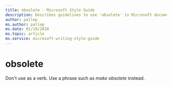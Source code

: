 ```yaml
---
title: obsolete - Microsoft Style Guide
description: Describes guidelines to use 'obsolete' in Microsoft documents.
author: pallep
ms.author: pallep
ms.date: 01/19/2018
ms.topic: article
ms.service: microsoft-writing-style-guide
---
```


# obsolete

Don't use as a verb. Use a phrase such as *make obsolete* instead.
